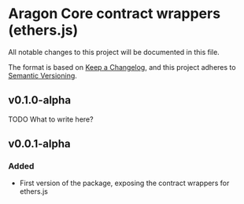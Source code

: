 # Aragon Core contract wrappers (ethers.js)
All notable changes to this project will be documented in this file.

The format is based on [Keep a Changelog](https://keepachangelog.com/en/1.0.0/),
and this project adheres to [Semantic Versioning](https://semver.org/spec/v2.0.0.html).

## v0.1.0-alpha
TODO What to write here?
## v0.0.1-alpha
### Added
- First version of the package, exposing the contract wrappers for ethers.js
  